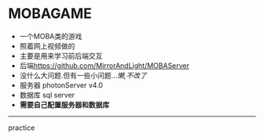 # MOBAGAME
* 一个MOBA类的游戏
* 照着网上视频做的
* 主要是用来学习前后端交互
* 后端<https://github.com/MirrorAndLight/MOBAServer>
* 没什么大问题.但有一些小问题...*懒,不改了*
* 服务器 photonServer v4.0
* 数据库 sql server
* **需要自己配置服务器和数据库**
---
practice
